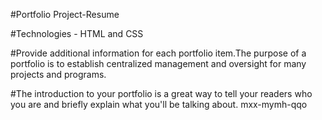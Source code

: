 #Portfolio Project-Resume

#Technologies - HTML and CSS

#Provide additional information for each portfolio item.The purpose of a portfolio is to establish centralized management and oversight for many projects and programs.

#The introduction to your portfolio is a great way to tell your readers who you are and briefly explain what you'll be talking about.
mxx-mymh-qqo
